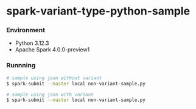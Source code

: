 # spark-variant-type-python-sample

### Environment
- Python 3.12.3
- Apache Spark 4.0.0-preview1

### Runnning

```bash
# sample using json without variant
$ spark-submit --master local non-variant-sample.py

# sample using json with variant
$ spark-submit --master local non-variant-sample.py
```
